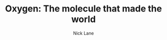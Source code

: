 ---
format: book
title: "Oxygen: The molecule that made the world"
author: "Nick Lane"
field: "Life Sciences"
referral_link: https://www.amazon.co.uk/s?k=oxygen+the+molecule+that+made+the+world&crid=2LT5VLAIS6KTL&ref=nb_sb_ss_sc_1_26
description: "'Oxygen: The molecule that made the world' tells the story of how oxygen has affected life throughout evolutionary changes from single-celled microorganisms to every organism alive at this moment. This book provides details on how this diatomic molecule is important from the perspective of multiple disciplines. Written by Nick Lane, a British biochemist, this book delves into the history and science behind life as we know it for readers who want to understand things thoroughly."
year: 2002
image: "assets/recommendations/books/oxygen.jpg"
rating: 7
---